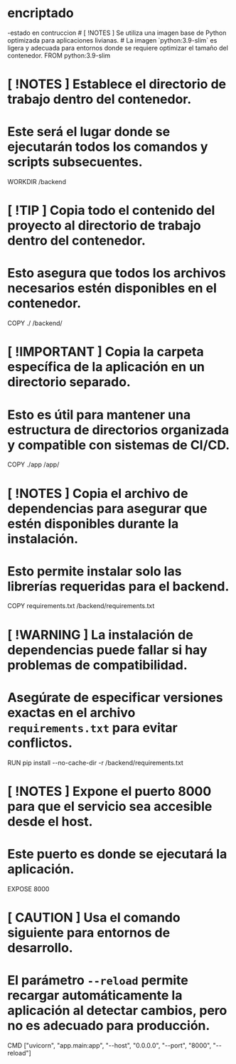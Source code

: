 <h1>
  encriptado
</h1>
-estado en contruccion 
# [ !NOTES ] Se utiliza una imagen base de Python optimizada para aplicaciones livianas.
# La imagen `python:3.9-slim` es ligera y adecuada para entornos donde se requiere optimizar el tamaño del contenedor.
FROM python:3.9-slim

# [ !NOTES ] Establece el directorio de trabajo dentro del contenedor.
# Este será el lugar donde se ejecutarán todos los comandos y scripts subsecuentes.
WORKDIR /backend

# [ !TIP ] Copia todo el contenido del proyecto al directorio de trabajo dentro del contenedor.
# Esto asegura que todos los archivos necesarios estén disponibles en el contenedor.
COPY ./ /backend/

# [ !IMPORTANT ] Copia la carpeta específica de la aplicación en un directorio separado.
# Esto es útil para mantener una estructura de directorios organizada y compatible con sistemas de CI/CD.
COPY ./app /app/

# [ !NOTES ] Copia el archivo de dependencias para asegurar que estén disponibles durante la instalación.
# Esto permite instalar solo las librerías requeridas para el backend.
COPY requirements.txt /backend/requirements.txt

# [ !WARNING ] La instalación de dependencias puede fallar si hay problemas de compatibilidad.
# Asegúrate de especificar versiones exactas en el archivo `requirements.txt` para evitar conflictos.
RUN pip install --no-cache-dir -r /backend/requirements.txt

# [ !NOTES ] Expone el puerto 8000 para que el servicio sea accesible desde el host.
# Este puerto es donde se ejecutará la aplicación.
EXPOSE 8000

# [ CAUTION ] Usa el comando siguiente para entornos de desarrollo.
# El parámetro `--reload` permite recargar automáticamente la aplicación al detectar cambios, pero no es adecuado para producción.
CMD ["uvicorn", "app.main:app", "--host", "0.0.0.0", "--port", "8000", "--reload"]
